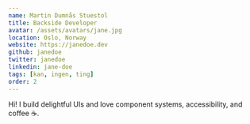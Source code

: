 ```yaml
---
name: Martin Dumnås Stuestol
title: Backside Developer
avatar: /assets/avatars/jane.jpg
location: Oslo, Norway
website: https://janedoe.dev
github: janedoe
twitter: janedoe
linkedin: jane-doe
tags: [kan, ingen, ting]
order: 2
---
```


Hi! I build delightful UIs and love component systems, accessibility, and coffee ☕.
